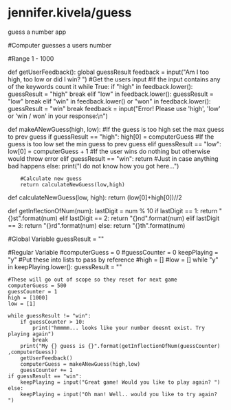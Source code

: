# jennifer.kivela/guess
 guess a number app
 
#Computer guesses a users number

#Range 1 - 1000

def getUserFeedback():
    global guessResult
    feedback = input("Am I too high, too low or did I win? ")
    #Get the users input
    #If the input contains any of the keywords count it
    while True:
        if "high" in feedback.lower():
            guessResult = "high"
            break
        elif "low" in feedback.lower():
            guessResult = "low"
            break
        elif "win" in feedback.lower() or "won" in feedback.lower():
            guessResult = "win"
            break
        feedback = input("Error! Please use 'high', 'low' or 'win / won' in your response:\n")
        
def makeANewGuess(high, low):
        #If the guess is too high set the max guess to prev guess
        if guessResult == "high":
            high[0] = computerGuess
        #If the guess is too low set the min guess to prev guess
        elif guessResult == "low":
            low[0] = computerGuess + 1
        #If the user wins do nothing but otherwise would throw error
        elif guessResult == "win":
            return
        #Just in case anything bad happens
        else:
            print("I do not know how you got here...")
       
        #Calculate new guess
        return calculateNewGuess(low,high)
    
def calculateNewGuess(low, high):
     return (low[0]+high[0])//2
    
def getInflectionOfNum(num):
    lastDigit = num % 10
    if lastDigit == 1:
        return "{}st".format(num)
    elif lastDigit == 2:
        return "{}nd".format(num)
    elif lastDigit == 3:
        return "{}rd".format(num)
    else:
        return "{}th".format(num)

    
#Global Variable
guessResult = ""

#Regular Variable
#computerGuess = 0
#guessCounter = 0
keepPlaying = "y"
#Put these into lists to pass by reference
#high = []
#low = []
while "y" in keepPlaying.lower():
    guessResult = ""

    #These will go out of scope so they reset for next game
    computerGuess = 500
    guessCounter = 1
    high = [1000]
    low = [1]

    while guessResult != "win":
        if guessCounter > 10:
            print("hmmmm... looks like your number doesnt exist. Try playing again")
            break
        print("My {} guess is {}".format(getInflectionOfNum(guessCounter) ,computerGuess))
        getUserFeedback()
        computerGuess = makeANewGuess(high,low)
        guessCounter += 1
    if guessResult == "win":
        keepPlaying = input("Great game! Would you like to play again? ")
    else:
        keepPlaying = input("Oh man! Well.. would you like to try again? ")
